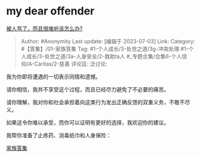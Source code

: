 # my dear offender
[被人骂了，而且很难听该怎么办?](https://www.zhihu.com/question/391340889/answer/2910657630)

> Author: #Anonymity
> Last update: [编辑于 2023-07-03]
> Link:
> Category: #【答集】/01-家族答集
> Tag: #1-个人成长/3-处世之道/3g-冲突处理 #1-个人成长/3-处世之道/3a-人身安全/2-救助ta人 #_专题合集/合集6-个人信仰/A-Caritas/2-慈善
> 评论区:
> 泛讨论:

我为你即将遭遇的一切表示同情和遗憾。

请你相信，我并不享受这个过程，而且已经尽力避免了不必要的痛苦。

请你理解，我对你和社会承担着向这类行为发出正确反馈的双重义务，不敢不尽义。

如果这令你难以承受，而你可以证明有更好的选择，我欢迎你的建议。

我帮你准备了止疼药、消毒纸巾和人身保险：

[家族答集](https://zhihu.com/collection/378738313)
